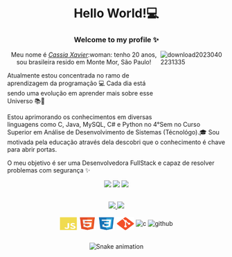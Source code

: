 <div>
  <h1 align="center"> Hello World!💻 </h1>
  <h3 align="center">Welcome to my profile ✨</h3>
</div>

<div style="display: inline_block">

<a href="https://ibb.co/jMKpZC9"><img align="right" src="https://i.ibb.co/jMKpZC9/download20230402231335.png" alt="download20230402231335"  width="150" height="150" border="0"></a>
 
   <p align="center"> Meu nome é  <a href="linkedin.com/in/cássia-xavier-mendes-dos-santos"><i>Cassia Xavier</i></a>:woman: tenho 20 anos, sou brasileira resido em Monte Mor, São Paulo!
     
Atualmente estou concentrada no ramo de aprendizagem da programação :computer:
    Cada dia está sendo uma evolução em aprender mais sobre esse Universo :books::book:

Estou aprimorando os conhecimentos em diversas linguagens como C, Java, MySQL, C# e Python no
   	4°Sem no Curso Superior em Análise de Desenvolvimento de Sistemas (Técnológo).:mortar_board:
   	Sou motivada pela educação através dela descobri que o conhecimento é chave para abrir portas.
   	
O meu objetivo é ser uma Desenvolvedora FullStack e capaz de resolver problemas com segurança ✨ 
   </p>    
</div>

<div align="center"> 
  <a href="https://www.instagram.com/cassi.axavier/" target="_blank"><img src="https://img.shields.io/badge/-Instagram-%23E4405F?style=for-the-badge&logo=instagram&logoColor=white" target="_blank"></a>
  <a href = "mailto:xaviercassia560@gmail.com"><img src="https://img.shields.io/badge/-Gmail-%23333?style=for-the-badge&logo=gmail&logoColor=white" target="_blank"></a>
  <a href="linkedin.com/in/cássia-xavier-mendes-dos-santos" target="_blank"><img src="https://img.shields.io/badge/-LinkedIn-%230077B5?style=for-the-badge&logo=linkedin&logoColor=white" target="_blank"></a> 
</div>

##

<div align="center">
  <a href="https://github.com/CassiaXMS">
  <img height="150em" src="https://github-readme-stats.vercel.app/api?username=CassiaXMS&show_icons=true&theme=jolly&include_all_commits=true&count_private=true"/>
  <img height="150em" src="https://github-readme-stats.vercel.app/api/top-langs/?username=CassiaXMS&layout=compact&langs_count=7&theme=jolly"/>
  </a>
</div>

<div align="center" valign="top"><br>
  <img align="center" alt="Js" height="30" width="40" 		src="https://raw.githubusercontent.com/devicons/devicon/master/icons/javascript/javascript-plain.svg">
  <img align="center" alt="HTML" height="30" width="40" src="https://raw.githubusercontent.com/devicons/devicon/master/icons/html5/html5-original.svg">
  <img align="center" alt="CSS" height="30" width="40" src="https://raw.githubusercontent.com/devicons/devicon/master/icons/css3/css3-original.svg">
  <img align="center" alt="git" height="30" width="40" src="https://raw.githubusercontent.com/devicons/devicon/master/icons/git/git-original.svg"> 
  <img align="center" alt="c" height="30" width="40" 
src="https://cdn.jsdelivr.net/gh/devicons/devicon/icons/c/c-original.svg" />
  <img align="center" alt="github" height="30" width="40"
src="https://cdn.jsdelivr.net/gh/devicons/devicon/icons/github/github-original-wordmark.svg" />
</div>
  
  ##
  <div align="center">
  
  ![Snake animation](https://github.com/CassiaXMS/CassiaXMS/blob/output/github-contribution-grid-snake.svg)
  
</div>



    
 
  
  


 
 




